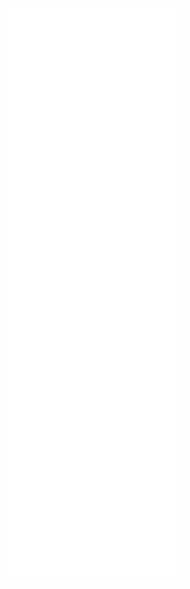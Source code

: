 <div align="center">
<a href="https://ravana69.github.io/songs">
    <img src="https://raw.githubusercontent.com/ravana69/songs/main/github-metrics.svg" alt="github-metrics.svg" />
  </a>
</div>
